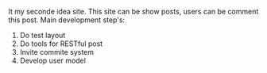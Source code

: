 It my seconde idea site. This site can be show posts, users can be comment this post.
Main development step's:
1. Do test layout
2. Do tools for RESTful post
3. Invite commite system
4. Develop user model
